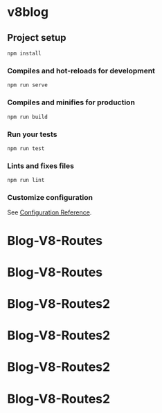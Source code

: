 # v8blog

## Project setup
```
npm install
```

### Compiles and hot-reloads for development
```
npm run serve
```

### Compiles and minifies for production
```
npm run build
```

### Run your tests
```
npm run test
```

### Lints and fixes files
```
npm run lint
```

### Customize configuration
See [Configuration Reference](https://cli.vuejs.org/config/).
# Blog-V8-Routes
# Blog-V8-Routes
# Blog-V8-Routes2
# Blog-V8-Routes2
# Blog-V8-Routes2
# Blog-V8-Routes2
